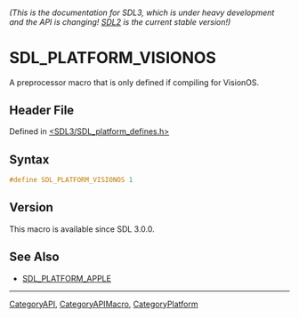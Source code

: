 ###### (This is the documentation for SDL3, which is under heavy development and the API is changing! [SDL2](https://wiki.libsdl.org/SDL2/) is the current stable version!)
# SDL_PLATFORM_VISIONOS

A preprocessor macro that is only defined if compiling for VisionOS.

## Header File

Defined in [<SDL3/SDL_platform_defines.h>](https://github.com/libsdl-org/SDL/blob/main/include/SDL3/SDL_platform_defines.h)

## Syntax

```c
#define SDL_PLATFORM_VISIONOS 1
```

## Version

This macro is available since SDL 3.0.0.

## See Also

- [SDL_PLATFORM_APPLE](SDL_PLATFORM_APPLE)

----
[CategoryAPI](CategoryAPI), [CategoryAPIMacro](CategoryAPIMacro), [CategoryPlatform](CategoryPlatform)

